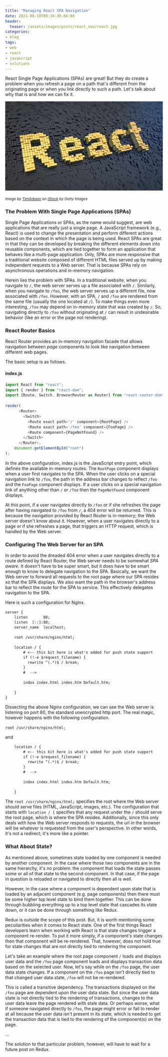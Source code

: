 ```yaml
---
title: "Managing React SPA Navigation"
date: 2021-08-18T09:34:30-04:00
header:
  teaser: /assets/images/posts/react_nav/react.jpg
categories:
- blog
tags:
- web
- react
- javascript
- solutions
---
```


React Single Page Applications (SPAs) are great! But they do create a problem when you refresh a page on a path that's
different from the originating page or when you link directly to such a path. Let's talk about why that is and how we
can fix it.

![Kubernetes](/assets/images/posts/react_nav/react.jpg)

_<small>Image by [TimArbaev](https://www.istockphoto.com/portfolio/TimArbaev?mediatype=photography) on [iStock](https://www.istockphoto.com) by Getty Images</small>_

### The Problem With Single Page Applications (SPAs)

Single Page Applications or SPAs, as the name would suggest, are web applications that are really just a single page. 
A JavaScript framework (e.g., React) is used to change the presentation and perform different actions based on the 
context in which the page is being used. React SPAs are great in that they can be developed by breaking the different
elements down into reusable components, which are tied together to form an application that behaves like a multi-page application.
Only, SPAs are more responsive that a traditional website composed of different HTML files served up by making independent requests
to a Web server. That is because SPAs rely on asynchronous operations and in-memory navigation.

Herein lies the problem with SPAs. In a traditional website, when you navigate to ```/```, the web server serves up
a file associated with ```/```. Similarly, when you navigate to ```/foo```, the web server serves up a different file, now
associated with ```/foo```. However, with an SPA, ```/``` and ```/foo``` are rendered from the same file (usually the one located at ```/```).
To make things even more interesting, ```/foo``` may depend on in-memory state that was created by ```/```. So, navigating directly to
```/foo``` without originating at ```/``` can result in undesirable behavior (like an error or the page not rendering).

### React Router Basics

React Router provides an in-memory navigation facade that allows navigation between _page_ components to look like 
navigation between different web pages.

The basic setup is as follows.

#### index.js

```javascript
import React from "react";
import { render } from "react-dom";
import {Route, Switch, BrowserRouter as Router} from "react-router-dom";

render(
      <Router>
        <Switch>
          <Route exact path='/' component={RootPage} />
          <Route exact path='/foo' component={FooPage} />
          <Route component={PageNotFound} />
        </Switch>
      </Router>,
    document.getElementById("root")
);
```

In the above configuration, index.js is the JavaScript entry point, which defines the available in-memory routes. 
The ```RootPage``` component displays when a user first navigates to the SPA. When the user clicks on a special
navigation link to ```/foo```, the path in the address bar changes to reflect ```/foo``` and the ```FooPage``` component
displays. If a user clicks on a special navigation link of anything other than ```/``` or ```/foo``` then the ```PageNotFound```
component displays.

At this point, if a user navigates directly to ```/foo``` or if she refreshes the page after having navigated to ```/foo```
from ```/```, a 404 error will be returned. This is because the navigation provided by React Router is in-memory; the Web server
doesn't know about it. However, when a user navigates directly to a page or if she refreshes a page, that triggers an HTTP request, 
which is handled by the Web server.

### Configuring The Web Server for an SPA

In order to avoid the dreaded 404 error when a user navigates directly to a route defined by React Router, the Web
server needs to be somewhat _SPA aware_. It doesn't have to be super smart, but it does have to be smart enough to know
to delegate navigation to the SPA. Basically, we want the Web server to forward all requests to the root page where
our SPA resides so that the SPA displays. We also want the path in the browser's address bar to reflect the route for the SPA to
service. This effectively delegates navigation to the SPA.

Here is such a configuration for Nginx.

```
server {
    listen       80;
    listen  [::]:80;
    server_name  localhost;

    root /usr/share/nginx/html;

    location / {
        # <-- this bit here is what's added for push state support
        if (!-e $request_filename) {
          rewrite ^(.*)$ / break;
        }
        #  -->

        index index.html index.htm Default.htm;

    }
}
```

Dissecting the above Nginx configuration, we can see the Web server is listening on port 80, the standard unencrypted http port.
The real magic, however happens with the following configuration.

```root /usr/share/nginx/html;```

and

```
    location / {
        # <-- this bit here is what's added for push state support
        if (!-e $request_filename) {
          rewrite ^(.*)$ / break;
        }
        #  -->

        index index.html index.htm Default.htm;

    }
```

The ```root /usr/share/nginx/html;``` specifies the root where the Web server should serve files (HTML, JavaScript, images, etc.).
The configuration that starts with ```location / {``` specifies that any request under the ```/``` should serve the root
page, which is where the SPA resides. Additionally, since this only deals with how the Web server responds to requests,
the url in the browser will be whatever is requested from the user's perspective. In other words, it's not a redirect; 
it's more like a pointer.

### What About State?

As mentioned above, sometimes state loaded by one component is needed by another component. In the case where those
two components are in the same hierarchy, it's no problem: the component that loads the state passes some or all of 
that state to the second component. In that case, if the page in question is reloaded or navigated to directly then all is well.

However, in the case where a component is dependent upon state that is loaded by an adjacent component (e.g. page components) then
there must be some higher top level state to bind them together. This can be done through bubbling everything up to a top
level state that cascades its state down, or it can be done through something like Redux.

Redux is outside the scope of this post. But, it is worth mentioning some peculiarities when it comes to React state.
One of the first things React developers learn when working with React is that state changes trigger a component re-render.
To put it more simply, if a component's state changes then that component will be re-rendered.  That, however, does not hold true
for state changes that are not directly tied to rendering the component.

Let's take an example where the root page component ```/``` loads and displays user data and the ```/foo``` page component loads 
and displays transaction data based on the selected user. Now, let's say while on the ```/foo``` page, the user data state changes.
If a component on the ```/foo``` page isn't directly tied to that changed user data state, ```/foo``` will not be re-rendered.

This is called a transitive dependency. The transactions displayed on the ```/foo``` page are dependent upon the user data state.
But since the user data state is not directly tied to the rendering of transactions, changes to the user data leave the page
rendered with stale data. Or perhaps worse, what if someone navigated directly to ```/foo```, the page might error or fail
to render at all because the user data isn't present in its state, which is needed to get the transaction data that is tied
to the rendering of the component(s) on the page.

...

The solution to that particular problem, however, will have to wait for a future post on Redux.